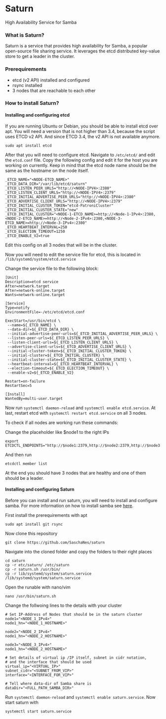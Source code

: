 # Saturn
High Availability Service for Samba

### What is Saturn?
Saturn is a service that provides high availability for Samba, a popular open-source file sharing service.
It leverages the etcd distributed key-value store to get a leader in the cluster.

### Prerequirements
- etcd (v2 API) installed and configured
- rsync installed
- 3 nodes that are reachable to each other

### How to install Saturn?

#### Installing and configuring etcd

If you are running Ubuntu or Debian, you should be able to install etcd over apt. You will need a version that is not higher than 3.4, because the script uses ETCD v2 API. And since ETCD 3.4, the v2 API is not available anymore.
```
sudo apt install etcd
```

After that you will need to configure etcd.
Navigate to ```/etc/etcd/``` and edit the ```etcd.conf``` file.
Copy the following config and edit it for the host you are working on currently.
Keep in mind that the etcd node name should be the same as the hostname on the node itself.
```
_ETCD_NAME="<NODE-ETCD_NAME>"
_ETCD_DATA_DIR="/var/lib/etcd/saturn"
_ETCD_LISTEN_PEER_URLS="http://<NODE-IPV4>:2380"
_ETCD_LISTEN_CLIENT_URLS="http://<NODE-IPV4>:2379"
_ETCD_INITIAL_ADVERTISE_PEER_URLS="http://<NODE-IPV4>:2380"
_ETCD_ADVERTISE_CLIENT_URLS="http://<NODE-IPV4>:2379"
_ETCD_INITIAL_CLUSTER_TOKEN="etcd-PatroniCluster"
_ETCD_INITIAL_CLUSTER_STATE="new"
_ETCD_INITIAL_CLUSTER="<NODE-1-ETCD_NAME>=http://<Node-1-IPv4>:2380,<NODE-2-ETCD_NAME>=http://<Node-2-IPv4>:2380,<NODE-3-ETCD_NAME>=http://<Node-3-IPv4>:2380"
_ETCD_HEARTBEAT_INTERVAL=250
_ETCD_ELECTION_TIMEOUT=1250
_ETCD_ENABLE_V2=true
```

Edit this config on all 3 nodes that will be in the cluster.

Now you will need to edit the service file for etcd, this is located in ```/lib/systemd/system/etcd.service```

Change the service file to the following block:
```
[Unit]
Description=etcd service
After=network.target
After=network-online.target
Wants=network-online.target

[Service]
Type=notify
EnvironmentFile=-/etc/etcd/etcd.conf

ExecStart=/usr/bin/etcd \
 --name=${_ETCD_NAME} \
 --data-dir=${_ETCD_DATA_DIR} \
 --initial-advertise-peer-urls=${_ETCD_INITIAL_ADVERTISE_PEER_URLS} \
 --listen-peer-urls=${_ETCD_LISTEN_PEER_URLS} \
 --listen-client-urls=${_ETCD_LISTEN_CLIENT_URLS} \
 --advertise-client-urls=${_ETCD_ADVERTISE_CLIENT_URLS} \
 --initial-cluster-token=${_ETCD_INITIAL_CLUSTER_TOKEN} \
 --initial-cluster=${_ETCD_INITIAL_CLUSTER} \
 --initial-cluster-state=${_ETCD_INITIAL_CLUSTER_STATE} \
 --heartbeat-interval=${_ETCD_HEARTBEAT_INTERVAL} \
 --election-timeout=${_ETCD_ELECTION_TIMEOUT} \
 --enable-v2=${_ETCD_ENABLE_V2}

Restart=on-failure
RestartSec=5

[Install]
WantedBy=multi-user.target
```

Now run ```systemctl daemon-reload``` and ```systemctl enable etcd.service```.
At last, restart etcd with ```systemctl restart etcd.service``` on all 3 nodes.

To check if all nodes are working run these commands:

Change the placeholder like $node1 to the right IPs
```
export ETCDCTL_ENDPOINTS="http://$node1:2379,http://$node2:2379,http://$node3:2379"
```
And then run
```
etcdctl member list
```
At the end you should have 3 nodes that are healthy and one of them should be a leader.


#### Installing and configuring Saturn
Before you can install and run saturn, you will need to install and configure samba. For more information on how to install samba see [here](https://ubuntu.com/tutorials/install-and-configure-samba).

First install the prerequirements with apt
```
sudo apt install git rsync
```

Now clone this repository
```
git clone https://github.com/SaschaNes/saturn
```

Navigate into the cloned folder and copy the folders to their right places
```
cd saturn
cp -r etc/saturn/ /etc/saturn
cp -r saturn.sh /usr/bin/
cp -r lib/systemd/system/saturn.service /lib/systemd/system/saturn.service
```

Open the runable with nano/vim
```
nano /usr/bin/saturn.sh
```

Change the follwoing lines to the details with your cluster
```
# Set IP-Address of Nodes that should be in the saturn cluster
node1="<NODE_1_IPv4>"
node1_hn="<NODE_1_HOSTNAME>"

node2="<NODE_2_IPv4>"
node1_hn="<NODE_2_HOSTNAME>"

node3="<NODE_3_IPv4>"
node1_hn="<NODE_2_HOSTNAME>"

# Set details of virtual ip /IP itself, subnet in cidr notation,
# and the interface that should be used
virtual_ip="<VIRTUAL_IP>"
subnet_cidr="<SUBNET_FROM_VIP>"
interface="<INTERFACE_FOR_VIP>"

# Tell where data-dir of Samba share is
dataDir="<FULL_PATH_SAMBA_DIR>"
```

Run ```systemctl daemon-reload``` and ```systemctl enable saturn.service```. Now start saturn with
```
systemctl start saturn.service
```
